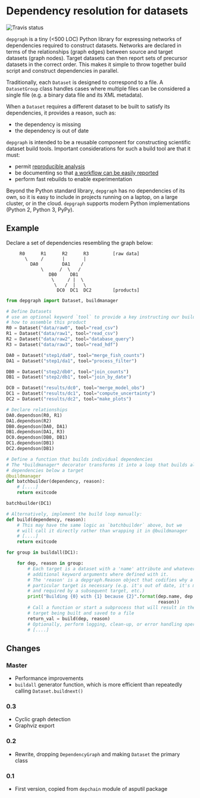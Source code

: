 # Dependency resolution for datasets

![Travis status](https://travis-ci.org/njwilson23/depgraph.svg?branch=master)

`depgraph` is a tiny (<500 LOC) Python library for expressing networks of
dependencies required to construct datasets. Networks are declared in terms of
the relationships (graph edges) between source and target datasets (graph
nodes). Target datasets can then report sets of precursor datasets in the
correct order. This makes it simple to throw together build script and construct
dependencies in parallel.

Traditionally, each `Dataset` is designed to correspond to a file. A
`DatasetGroup` class handles cases where multiple files can be considered a
single file (e.g. a binary data file and its XML metadata).

When a `Dataset` requires a different dataset to be built to satisfy its
dependencies, it provides a reason, such as:

- the dependency is missing
- the dependency is out of date

`depgraph` is intended to be a reusable component for constructing scientific
dataset build tools. Important considerations for such a build tool are that it
must:

- permit [reproducible analysis](http://science.sciencemag.org/content/334/6060/1226.long)
- be documenting so that [a workflow can be easily reported](http://www.ontosoft.org/gpf/node/1)
- perform fast rebuilds to enable experimentation

Beyond the Python standard library, `depgraph` has no dependencies of its own,
so it is easy to include in projects running on a laptop, on a large cluster, or
in the cloud. `depgraph` supports modern Python implementations (Python 2,
Python 3, PyPy).

## Example

Declare a set of dependencies resembling the graph below:

         R0      R1      R2      R3         [raw data]
           \     /       |       |
             DA0         DA1    /
                 \      /  \   /
                    DB0     DB1
                     \     / |  \
                      \   /  |   \
                       DC0  DC1  DC2        [products]


```python
from depgraph import Dataset, buildmanager

# Define Datasets
# use an optional keyword `tool` to provide a key instructing our build tool
# how to assemble this product
R0 = Dataset("data/raw0", tool="read_csv")
R1 = Dataset("data/raw1", tool="read_csv")
R2 = Dataset("data/raw2", tool="database_query")
R3 = Dataset("data/raw3", tool="read_hdf")

DA0 = Dataset("step1/da0", tool="merge_fish_counts")
DA1 = Dataset("step1/da1", tool="process_filter")

DB0 = Dataset("step2/db0", tool="join_counts")
DB1 = Dataset("step2/db1", tool="join_by_date")

DC0 = Dataset("results/dc0", tool="merge_model_obs")
DC1 = Dataset("results/dc1", tool="compute_uncertainty")
DC2 = Dataset("results/dc2", tool="make_plots")

# Declare relationships
DA0.dependson(R0, R1)
DA1.dependson(R2)
DB0.dependson(DA0, DA1)
DB1.dependson(DA1, R3)
DC0.dependson(DB0, DB1)
DC1.dependson(DB1)
DC2.dependson(DB1)

# Define a function that builds individual dependencies
# The *buildmanager* decorator transforms it into a loop that builds all
# dependencies below a target
@buildmanager
def batchbuilder(dependency, reason):
    # [....]
    return exitcode

batchbuilder(DC1)

# Alternatively, implement the build loop manually:
def build(dependency, reason):
    # This may have the same logic as `batchbuilder` above, but we
    # will call it directly rather than wrapping it in @buildmanager
    # [....]
    return exitcode

for group in buildall(DC1):

    for dep, reason in group:
        # Each target is a dataset with a 'name' attribute and whatever
        # additional keyword arguments where defined with it.
        # The 'reason' is a depgraph.Reason object that codifies why a
        # particular target is necessary (e.g. it's out of date, it's missing,
        # and required by a subsequent target, etc.)
        print("Building {0} with {1} because {2}".format(dep.name, dep.tool,
                                                         reason))
        # Call a function or start a subprocess that will result in the
        # target being built and saved to a file
        return_val = build(dep, reason)
        # Optionally, perform logging, clean-up, or error handling operations
        # [....]
```

## Changes

### Master

- Performance improvements
- `buildall` generator function, which is more efficient than repeatedly calling
  `Dataset.buildnext()`

### 0.3

- Cyclic graph detection
- Graphviz export

### 0.2

- Rewrite, dropping `DependencyGraph` and making `Dataset` the primary class

### 0.1

- First version, copied from `depchain` module of asputil package

